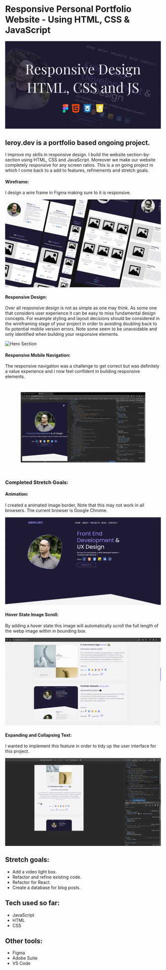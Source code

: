 # Responsive Personal Portfolio Website - Using HTML, CSS & JavaScript

![Cover Image](/images/cover-image.png)

## leroy.dev is a portfolio based ongoing project.

I improve my skills in responsive design. I build the website section-by-section using HTML, CSS and JavaScript. Moreover we make our website completely responsive for any screen ratios. This is a on going project in which I come back to a add to features, refinements and stretch goals.

#### Wireframe: 
I design a wire frame in Figma making sure to it is responsive.

![Responsive Design](/images/responsive-design.png)

#### Responsive Design: 
Over all responsive design is not as simple as one may think. As some one that considers user experience it can be easy to miss fundamental design concepts. For example styling and layout decisions should be considered in the wireframing stage of your project in order to avoiding doubling back to fix potential mobile version errors. Note some seem to be unavoidable and only identified when building your responsive elements.

![Hero Section](/images/responsive.gif)

#### Responsive Mobile Navigation: 
The responsive navigation was a challenge to get correct but was definitely a value experience and i now feel confident in building responsive elements.

![Hero Section](/images/responsive-nav.gif)

### Completed Stretch Goals:

#### Animation: 
I created a animated image border, Note that this may not work in all browsers. The current browser is Google Chrome.

![Animation](/images/animation.gif)

#### Hover State Image Scroll:
By adding a hover state this image will automatically scroll the full length of the webp image within in bounding box.

![Image scroll](/images/responsive-image.gif)

#### Expanding and Collapsing Text:
I wanted to implement this feature in order to tidy up the user interface for this project.

![Animation](/images/responsive-text.gif)


## Stretch goals:

- Add a video light box.
- Refactor and refine existing code.
- Refactor for React.
- Create a database for blog posts.

## Tech used so far:

- JavaScript
- HTML
- CSS

## Other tools:

- Figma
- Adobe Suite
- VS Code


